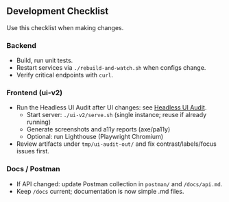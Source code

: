 ## Development Checklist

Use this checklist when making changes.

### Backend
- Build, run unit tests.
- Restart services via `./rebuild-and-watch.sh` when configs change.
- Verify critical endpoints with `curl`.

### Frontend (ui-v2)
- Run the Headless UI Audit after UI changes: see [Headless UI Audit](ui-audit.md).
  - Start server: `./ui-v2/serve.sh` (single instance; reuse if already running)
  - Generate screenshots and a11y reports (axe/pa11y)
  - Optional: run Lighthouse (Playwright Chromium)
- Review artifacts under `tmp/ui-audit-out/` and fix contrast/labels/focus issues first.

### Docs / Postman
- If API changed: update Postman collection in `postman/` and `/docs/api.md`.
- Keep `/docs` current; documentation is now simple .md files.


